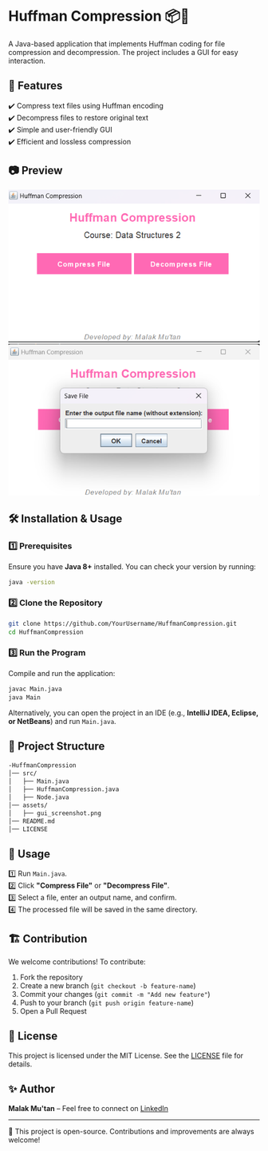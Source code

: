 


# Huffman Compression 📦🔡  

A Java-based application that implements Huffman coding for file compression and decompression. The project includes a GUI for easy interaction.

## 🚀 Features  
✔️ Compress text files using Huffman encoding  
✔️ Decompress files to restore original text  
✔️ Simple and user-friendly GUI  
✔️ Efficient and lossless compression  

## 📷 Preview  
![GUI Screenshot](https://github.com/MalakMutan/GUI-Screenshot/blob/main/%D9%84%D9%82%D8%B7%D8%A9%20%D8%B4%D8%A7%D8%B4%D8%A9%202025-03-21%20011035.png?raw=true)
![GUI Screenshot](https://github.com/MalakMutan/GUI-Screenshot/blob/main/%D9%84%D9%82%D8%B7%D8%A9%20%D8%B4%D8%A7%D8%B4%D8%A9%202025-03-21%20011111.png?raw=true)



## 🛠️ Installation & Usage  

### 1️⃣ Prerequisites  
Ensure you have **Java 8+** installed. You can check your version by running:  
```sh
java -version
```

### 2️⃣ Clone the Repository  
```sh
git clone https://github.com/YourUsername/HuffmanCompression.git
cd HuffmanCompression
```

### 3️⃣ Run the Program  
Compile and run the application:  
```sh
javac Main.java
java Main
```

Alternatively, you can open the project in an IDE (e.g., **IntelliJ IDEA, Eclipse, or NetBeans**) and run `Main.java`.

## 📂 Project Structure  
```
-HuffmanCompression
│── src/
│   ├── Main.java
│   ├── HuffmanCompression.java
│   ├── Node.java
│── assets/
│   ├── gui_screenshot.png
│── README.md
│── LICENSE
```

## 📌 Usage  
1️⃣ Run `Main.java`.  
2️⃣ Click **"Compress File"** or **"Decompress File"**.  
3️⃣ Select a file, enter an output name, and confirm.  
4️⃣ The processed file will be saved in the same directory.  

## 🏗️ Contribution  
We welcome contributions! To contribute:  
1. Fork the repository  
2. Create a new branch (`git checkout -b feature-name`)  
3. Commit your changes (`git commit -m "Add new feature"`)  
4. Push to your branch (`git push origin feature-name`)  
5. Open a Pull Request  

## 📜 License  
This project is licensed under the MIT License. See the [LICENSE](LICENSE) file for details.  

## ✨ Author  
**Malak Mu'tan** – Feel free to connect on [LinkedIn](https://linkedin.com/)  

---

🔹 This project is open-source. Contributions and improvements are always welcome!  
```
